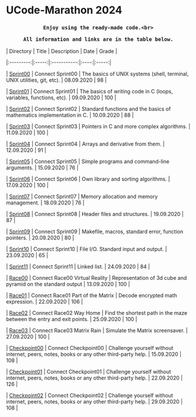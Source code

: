 <h1>UCode-Marathon 2024</h1>



<h3 align="center">

    Enjoy using the ready-made code.<br>

    All information and links are in the table below.

</h3>



| Directory | Title | Description | Date | Grade |

|:---------:|:-----:|:-----------:|:----:|:-----:|

| [Sprint00](./Sprint00) | Connect Sprint00 | The basics of UNIX systems (shell, terminal, UNIX utilities, git, etc). | 08.09.2020 | 98 |

| [Sprint01](./Sprint01) | Connect Sprint01 | The basics of writing code in C (loops, variables, functions, etc). | 09.09.2020 | 100 |

| [Sprint02](./Sprint02) | Connect Sprint02 | Standard functions and the basics of mathematics implementation in C. | 10.09.2020 | 88 |

| [Sprint03](./Sprint03) | Connect Sprint03 | Pointers in C and more complex algorithms. | 11.09.2020 | 100 |

| [Sprint04](./Sprint04) | Connect Sprint04 | Arrays and derivative from them. | 12.09.2020 | 91 |

| [Sprint05](./Sprint05) | Connect Sprint05 | Simple programs and command-line arguments. | 15.09.2020 | 76 |

| [Sprint06](./Sprint06) | Connect Sprint06 | Own library and sorting algorithms. | 17.09.2020 | 100 |

| [Sprint07](./Sprint07) | Connect Sprint07 | Memory allocation and memory management. | 18.09.2020 | 76 |

| [Sprint08](./Sprint08) | Connect Sprint08 | Header files and structures. | 19.09.2020 | 87 |

| [Sprint09](./Sprint09) | Connect Sprint09 | Makefile, macros, standard error, function pointers. | 20.09.2020 | 80 |

| [Sprint10](./Sprint10) | Connect Sprint10 | File I/O. Standard input and output. | 23.09.2020 | 65 |

| [Sprint11](./Sprint11) | Connect Sprint11 | Linked list. | 24.09.2020 | 84 |

| [Race00](./Race00) | Connect Race00 Virtual Reality | Representation of 3d cube and pyramid on the standard output | 13.09.2020 | 100 |

| [Race01](./Race01) | Connect Race01 Part of the Matrix | Decode encrypted math expression. | 22.09.2020 | 106 |

| [Race02](./Race02) | Connect Race02 Way Home | Find the shortest path in the maze between the entry and exit points. | 25.09.2020 | 100 |

| [Race03](./Race03) | Connect Race03 Matrix Rain | Simulate the Matrix screensaver. | 27.09.2020 | 100 |

| [Checkpoint00](./Checkpoint00) | Connect Checkpoint00 | Challenge yourself without internet, peers, notes, books or any other third-party help. | 15.09.2020 | 108 |

| [Checkpoint01](./Checkpoint01) | Connect Checkpoint01 | Challenge yourself without internet, peers, notes, books or any other third-party help. | 22.09.2020 | 126 |

| [Checkpoint02](./Checkpoint02) | Connect Checkpoint02 | Challenge yourself without internet, peers, notes, books or any other third-party help. | 29.09.2020 | 108 |
